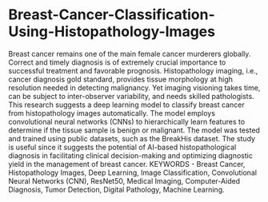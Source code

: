 # Breast-Cancer-Classification-Using-Histopathology-Images
Breast cancer remains one of the main female cancer murderers globally. Correct and timely diagnosis is of extremely crucial importance to successful treatment and favorable prognosis. Histopathology imaging, i.e., cancer diagnosis gold standard, provides tissue morphology at high resolution needed in detecting malignancy. Yet imaging visioning takes time, can be subject to inter-observer variability, and needs skilled pathologists. This research suggests a deep learning model to classify breast cancer from histopathology images automatically. The model employs convolutional neural networks (CNNs) to hierarchically learn features to determine if the tissue sample is benign or malignant. The model was tested and trained using public datasets, such as the BreakHis dataset. The study is useful since it suggests the potential of AI-based histopathological diagnosis in facilitating clinical decision-making and optimizing diagnostic yield in the management of breast cancer. KEYWORDS - Breast Cancer, Histopathology Images, Deep Learning, Image Classification, Convolutional Neural Networks (CNN), ResNet50, Medical Imaging, Computer-Aided Diagnosis, Tumor Detection, Digital Pathology, Machine Learning.
